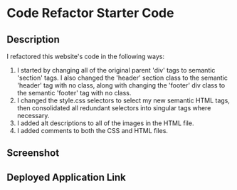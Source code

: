 # Code Refactor Starter Code

## Description
I refactored this website's code in the following ways:
1. I started by changing all of the original parent 'div' tags to semantic 'section' tags. I also changed the 'header' section class to the semantic 'header' tag with no class, along with changing the 'footer' div class to the semantic 'footer' tag with no class.
2. I changed the style.css selectors to select my new semantic HTML tags, then consolidated all redundant selectors into singular tags where necessary. 
3. I added alt descriptions to all of the images in the HTML file. 
4. I added comments to both the CSS and HTML files.

## Screenshot
<link href="./Screenshot.png" />

## Deployed Application Link
